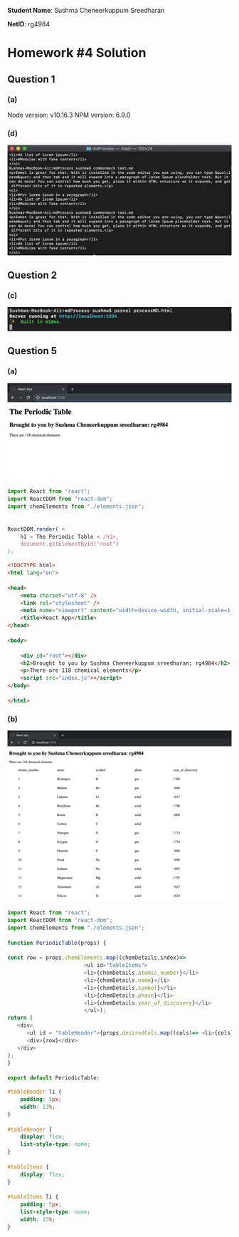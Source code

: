 **Student Name**:  Sushma Cheneerkuppum Sreedharan

**NetID**: rg4984

# Homework #4 Solution

## Question 1 

### (a)

Node version: v10.16.3
NPM version: 6.9.0

### (d)

![Developer-tool Screenshot](images/commonmark.png)

## Question 2 

### (c)

![Developer-tool Screenshot](images/parcel.png)

## Question 5

### (a)

![Developer-tool Screenshot](images/reactApp.png)

```javaScript
import React from "react";
import ReactDOM from "react-dom";
import chemElements from "./elements.json";


ReactDOM.render( <
    h1 > The Periodic Table < /h1>,
    document.getElementById("root")
);
```

```HTML
<!DOCTYPE html>
<html lang="en">

<head>
    <meta charset="utf-8" />
    <link rel="stylesheet" />
    <meta name="viewport" content="width=device-width, initial-scale=1, shrink-to-fit=no" />
    <title>React App</title>
</head>

<body>

    <div id="root"></div>
    <h2>Brought to you by Sushma Cheneerkuppum sreedharan: rg4984</h2>
    <p>There are 118 chemical elements</p>
    <script src="index.js"></script>
</body>

</html>
```
### (b)

![Developer-tool Screenshot](images/periodicTable.png)

```javaScript
import React from "react";
import ReactDOM from "react-dom";
import chemElements from "./elements.json";

function PeriodicTable(props) {
    
const row = props.chemElements.map((chemDetails,index)=> 
                        <ul id="tableItems">
                        <li>{chemDetails.atomic_number}</li>
                        <li>{chemDetails.name}</li>
                        <li>{chemDetails.symbol}</li>
                        <li>{chemDetails.phase}</li>
                        <li>{chemDetails.year_of_discovery}</li>
                        </ul>);
return (
   <div>
      <ul id = "tableHeader">{props.desiredCols.map((cols)=> <li>{cols}</li>)}</ul>
      <div>{row}</div>
   </div>
);
}
      
export default PeriodicTable;
```
```CSS
#tableHeader li {
    padding: 5px;
    width: 13%;
}

#tableHeader {
    display: flex;
    list-style-type: none;
}

#tableItems {
    display: flex;
}

#tableItems li {
    padding: 5px;
    list-style-type: none;
    width: 13%;
}
```